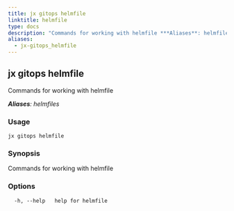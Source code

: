 ```yaml
---
title: jx gitops helmfile
linktitle: helmfile
type: docs
description: "Commands for working with helmfile ***Aliases**: helmfiles*"
aliases:
  - jx-gitops_helmfile
---
```


## jx gitops helmfile

Commands for working with helmfile

***Aliases**: helmfiles*

### Usage

```
jx gitops helmfile
```

### Synopsis

Commands for working with helmfile

### Options

```
  -h, --help   help for helmfile
```

